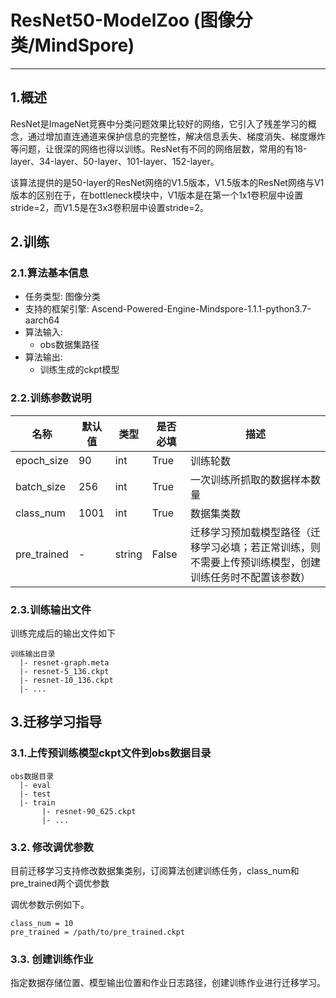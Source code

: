 # ResNet50-ModelZoo (图像分类/MindSpore)

---
## 1.概述
ResNet是ImageNet竞赛中分类问题效果比较好的网络，它引入了残差学习的概念，通过增加直连通道来保护信息的完整性，解决信息丢失、梯度消失、梯度爆炸等问题，让很深的网络也得以训练。ResNet有不同的网络层数，常用的有18-layer、34-layer、50-layer、101-layer、152-layer。

该算法提供的是50-layer的ResNet网络的V1.5版本，V1.5版本的ResNet网络与V1版本的区别在于，在bottleneck模块中，V1版本是在第一个1x1卷积层中设置stride=2，而V1.5是在3x3卷积层中设置stride=2。

## 2.训练
### 2.1.算法基本信息
- 任务类型: 图像分类
- 支持的框架引擎: Ascend-Powered-Engine-Mindspore-1.1.1-python3.7-aarch64
- 算法输入:
    - obs数据集路径
- 算法输出:
    - 训练生成的ckpt模型

### 2.2.训练参数说明
名称|默认值|类型|是否必填|描述
---|---|---|---|---|
epoch_size|90|int|True|训练轮数
batch_size|256|int|True|一次训练所抓取的数据样本数量
class_num|1001|int|True|数据集类数
pre_trained|-|string|False|迁移学习预加载模型路径（迁移学习必填；若正常训练，则不需要上传预训练模型，创建训练任务时不配置该参数）

### 2.3.训练输出文件
训练完成后的输出文件如下
```
训练输出目录
  |- resnet-graph.meta
  |- resnet-5_136.ckpt
  |- resnet-10_136.ckpt
  |- ...
```

## 3.迁移学习指导
### 3.1.上传预训练模型ckpt文件到obs数据目录
```
obs数据目录
  |- eval
  |- test
  |- train
       |- resnet-90_625.ckpt
       |- ...
```

### 3.2. 修改调优参数
目前迁移学习支持修改数据集类别，订阅算法创建训练任务，class_num和pre_trained两个调优参数

调优参数示例如下。
```
class_num = 10
pre_trained = /path/to/pre_trained.ckpt
```

### 3.3. 创建训练作业
指定数据存储位置、模型输出位置和作业日志路径，创建训练作业进行迁移学习。